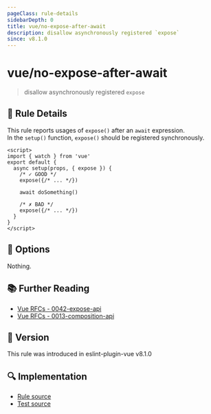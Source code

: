 ```yaml
---
pageClass: rule-details
sidebarDepth: 0
title: vue/no-expose-after-await
description: disallow asynchronously registered `expose`
since: v8.1.0
---
```

# vue/no-expose-after-await

> disallow asynchronously registered `expose`

## :book: Rule Details

This rule reports usages of `expose()` after an `await` expression.  
In the `setup()` function, `expose()` should be registered synchronously.

<eslint-code-block :rules="{'vue/no-expose-after-await': ['error']}">

```vue
<script>
import { watch } from 'vue'
export default {
  async setup(props, { expose }) {
    /* ✓ GOOD */
    expose({/* ... */})

    await doSomething()

    /* ✗ BAD */
    expose({/* ... */})
  }
}
</script>
```

</eslint-code-block>

## :wrench: Options

Nothing.

## :books: Further Reading

- [Vue RFCs - 0042-expose-api](https://github.com/vuejs/rfcs/blob/master/active-rfcs/0042-expose-api.md)
- [Vue RFCs - 0013-composition-api](https://github.com/vuejs/rfcs/blob/master/active-rfcs/0013-composition-api.md)

## :rocket: Version

This rule was introduced in eslint-plugin-vue v8.1.0

## :mag: Implementation

- [Rule source](https://github.com/vuejs/eslint-plugin-vue/blob/master/lib/rules/no-expose-after-await.js)
- [Test source](https://github.com/vuejs/eslint-plugin-vue/blob/master/tests/lib/rules/no-expose-after-await.js)
